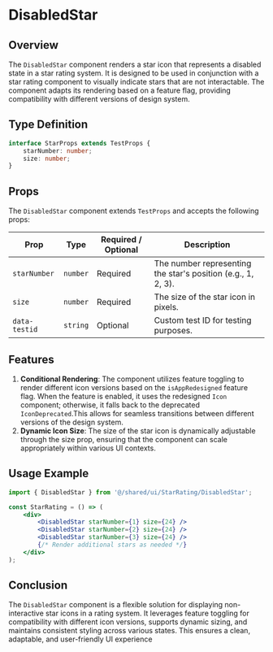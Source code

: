 # DisabledStar

## Overview
The `DisabledStar` component renders a star icon that represents a disabled state in a star rating system. It is designed to be used in conjunction with a star rating component to visually indicate stars that are not interactable. The component adapts its rendering based on a feature flag, providing compatibility with different versions of design system.

## Type Definition
```typescript
interface StarProps extends TestProps {
    starNumber: number;
    size: number;
}
```

## Props 
The `DisabledStar` component extends `TestProps` and accepts the following props:

| Prop        | Type       | Required / Optional | Description                                        |
|-------------|------------|----------------------|----------------------------------------------------|
| `starNumber` | `number`  | Required             | The number representing the star's position (e.g., 1, 2, 3). |
| `size`       | `number`  | Required             | The size of the star icon in pixels.               |
| `data-testid` | `string` |  Optional            | Custom test ID for testing purposes.               |


## Features
1. **Conditional Rendering**: The component utilizes feature toggling to render different icon versions based on the `isAppRedesigned` feature flag. When the feature is enabled, it uses the redesigned `Icon` component; otherwise, it falls back to the deprecated `IconDeprecated`.This allows for seamless transitions between different versions of the design system.
2. **Dynamic Icon Size**: The size of the star icon is dynamically adjustable through the size prop, ensuring that the component can scale appropriately within various UI contexts.


## Usage Example 
```jsx
import { DisabledStar } from '@/shared/ui/StarRating/DisabledStar';

const StarRating = () => (
    <div>
        <DisabledStar starNumber={1} size={24} />
        <DisabledStar starNumber={2} size={24} />
        <DisabledStar starNumber={3} size={24} />
        {/* Render additional stars as needed */}
    </div>
);
```

## Conclusion
The `DisabledStar` component is a flexible solution for displaying non-interactive star icons in a rating system. It leverages feature toggling for compatibility with different icon versions, supports dynamic sizing, and maintains consistent styling across various states. This ensures a clean, adaptable, and user-friendly UI experience

